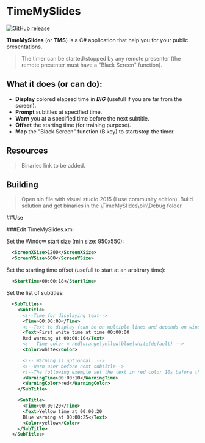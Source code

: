 # TimeMySlides

[![GitHub release](https://img.shields.io/github/release/TristanVeyet/TimeMySlides.svg?label=version&colorA=707070&style=plastic)]()

**TimeMySlides** (or **TMS**) is a C# application that help you for your public presentations.

> The timer can be started/stopped by any remote presenter (the remote presenter must have a "Black Screen" function).

## What it does (or can do):

- **Display** colored elapsed time in ***BIG*** (usefull if you are far from the screen).
- **Prompt** subtitles at specified time.
- **Warn** you at a specified time before the next subtitle.
- **Offset** the starting time (for training purpose).
- **Map** the "Black Screen" function (B key) to start/stop the timer.

## Resources

>Binaries link to be added.

## Building

>Open sln file with visual studio 2015 (I use community edition).
Build solution and get binaries in the \TimeMySlides\bin\Debug folder.

##Use

###Edit TimeMySlides.xml

Set the Window start size (min size: 950x550):

```xml
  <ScreenXSize>1200</ScreenXSize>
  <ScreenYSize>600</ScreenYSize>
```

Set the starting time offset (usefull to start at an arbitrary time):

```xml
  <StartTime>00:00:18</StartTime>
```

Set the list of subtitles:

```xml
  <SubTitles>
    <SubTitle>
      <!--Time for displaying text-->
      <Time>00:00:00</Time>
      <!--Text to display (can be on multiple lines and depends on window size)-->
      <Text>First white time at time 00:00:00 
      Red warning at 00:00:10</Text>
      <!-- Time color = red|orange|yellow|blue|white(default) -->
      <Color>white</Color>

      <!-- Warning is optionnal  -->
      <!--Warn user before next subtitle-->
      <!--The following exemple set the text in red color 10s before the next subtitle-->
      <WarningTime>00:00:10</WarningTime>
      <WarningColor>red</WarningColor>
    </SubTitle>

    <SubTitle>
      <Time>00:00:20</Time>
      <Text>Yellow time at 00:00:20 
      Blue warning at 00:00:25</Text>
      <Color>yellow</Color>
    </SubTitle>
  </SubTitles>
```